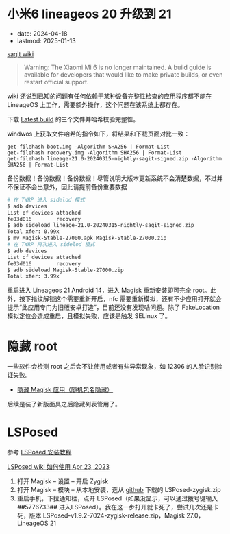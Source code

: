 # 小米6 lineageos 20 升级到 21
- date: 2024-04-18
- lastmod: 2025-01-13

[sagit wiki](https://wiki.lineageos.org/devices/sagit/)

> Warning: The Xiaomi Mi 6 is no longer maintained. A build guide is available for developers that would like to make private builds, or even restart official support.

wiki 还说到已知的问题有任何依赖于某种设备完整性检查的应用程序都不能在 LineageOS 上工作，需要额外操作，这个问题在该系统上都存在。

下载 [Latest build](https://download.lineageos.org/devices/sagit/builds) 的三个文件并哈希校验完整性。

windwos 上获取文件哈希的指令如下，将结果和下载页面对比一致：

    get-filehash boot.img -Algorithm SHA256 | Format-List
    get-filehash recovery.img -Algorithm SHA256 | Format-List
    get-filehash lineage-21.0-20240315-nightly-sagit-signed.zip -Algorithm SHA256 | Format-List

备份数据！备份数据！备份数据！尽管说明大版本更新系统不会清楚数据，不过并不保证不会出意外，因此请提前备份重要数据

```bash
# 在 TWRP 进入 sidelod 模式
$ adb devices
List of devices attached
fe03d016        recovery
$ adb sideload lineage-21.0-20240315-nightly-sagit-signed.zip
Total xfer: 0.99x
$ mv Magisk-Stable-27000.apk Magisk-Stable-27000.zip
# 在 TWRP 再次进入 sidelod 模式
$ adb devices
List of devices attached
fe03d016        recovery
$ adb sideload Magisk-Stable-27000.zip 
Total xfer: 3.99x 
```

重启进入 Lineageos 21 Android 14，进入 Magisk 重新安装即可完全 root。此外，按下指纹解锁这个需要重新开启，nfc 需要重新模拟，还有不少应用打开就会提示“此应用专门为旧版安卓打造”，目前还没有发现啥问题。除了 FakeLocation 模拟定位会造成重启，且模拟失败，应该是触发 SELinux 了。

# 隐藏 root

一些软件会检测 root 之后会不让使用或者有些异常现象，如 12306 的人脸识别验证失败。

- [隐藏 Magisk 应用（随机包名隐藏）](https://magiskcn.com/hide-magisk-app)

后续是装了新版面具之后隐藏列表管用了。

# LSPosed

参考 [LSPosed 安装教程](https://magiskcn.com/lsposed-install)

[LSPosed wiki 如何使用 Apr 23, 2023](https://github.com/LSPosed/LSPosed/wiki/%E5%A6%82%E4%BD%95%E4%BD%BF%E7%94%A8)

1. 打开 Magisk – 设置 – 开启 Zygisk
2. 打开 Magisk – 模块 – 从本地安装，选从 [github](https://github.com/LSPosed/LSPosed/releases) 下载的 LSPosed-zygisk.zip
3. 重启手机，下拉通知栏，点开 LSPosed（如果没显示，可以通过拨号键输入 *#*#5776733#*#* 进入LSPosed）。我在这一步打开就卡死了，尝试几次还是卡死，版本 LSPosed-v1.9.2-7024-zygisk-release.zip，Magisk 27.0，LineageOS 21
